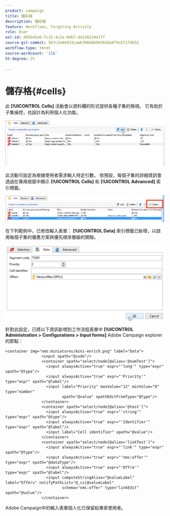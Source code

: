 ```yaml
---
product: campaign
title: 儲存格
description: 儲存格
feature: Workflows, Targeting Activity
role: User
exl-id: d85645a6-fc15-4c3a-9d67-d4230224e1f7
source-git-commit: 567c2e84433caab708ddb9026dda6f9cb717d032
workflow-type: tm+mt
source-wordcount: '116'
ht-degree: 2%

---
```


# 儲存格{#cells}

此 **[!UICONTROL Cells]** 活動會以資料欄的形式提供各種子集的檢視。 它有助於子集操控，也設計為利用個人化功能。

![](assets/wf_split_cells.png)

此活動可設定為根據使用者需求輸入特定引數。 依預設，每個子集的詳細資訊會透過在專用視窗中顯示 **[!UICONTROL Cells]** 和 **[!UICONTROL Advanced]** 索引標籤。

![](assets/wf_split_cells_with_customization.png)

在下列範例中，已修改輸入表單： **[!UICONTROL Data]** 索引標籤已新增，以啟用每個子集的優惠方案與優先順序層級的關聯。

![](assets/cells-activity-sample.png)

針對此設定，已將以下資訊新增到工作流程表單中 **[!UICONTROL Administration > Configurations > Input forms]** Adobe Campaign explorer的節點：

```
<container img="nms:miniatures/mini-enrich.png" label="Data">
                <input xpath="@code"/>
                <container xpath="select/node[@alias='@numTest']">
                  <input alwaysActive="true" expr="'long'" type="expr" xpath="@type"/>
                  <input alwaysActive="true" expr="'Priority'" type="expr" xpath="@label"/>
                  <input label="Priority" maxValue="12" minValue="0" type="number"
                         xpath="@value" xpathEditFromType="@type"/>
                </container>
                <container xpath="select/node[@alias='@test']">
                  <input alwaysActive="true" expr="'string'" type="expr" xpath="@type"/>
                  <input alwaysActive="true" expr="'Identifier'" type="expr" xpath="@label"/>
                  <input label="Cell identifier" xpath="@value"/>
                </container>
                <container xpath="select/node[@alias='linkTest']">
                  <input alwaysActive="true" expr="'link'" type="expr" xpath="@type"/>
                  <input alwaysActive="true" expr="'nms:offer'" type="expr" xpath="@dataType"/>
                  <input alwaysActive="true" expr="'Offre'" type="expr" xpath="@label"/>
                  <input computeStringAlias="@valueLabel" label="Offers" notifyPathList="@_cs|@valueLabel"
                         schema="nms:offer" type="linkEdit" xpath="@value"/>
                </container>
```

Adobe Campaign中的輸入表單個人化已保留給專家使用者。
